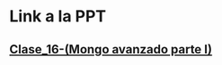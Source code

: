 # Link a la PPT

## [Clase_16-(Mongo avanzado parte I)](https://docs.google.com/presentation/d/1mtBT4vii3Szk0nQ_fP87K3ke11_anCoixieaCB0vafA/edit#slide=id.g120b44b0dae_0_1178)
